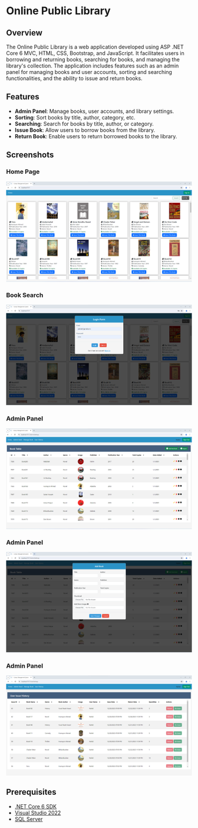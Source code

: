# Online Public Library

## Overview
The Online Public Library is a web application developed using ASP .NET Core 6 MVC, HTML, CSS, Bootstrap, and JavaScript. It facilitates users in borrowing and returning books, searching for books, and managing the library's collection. The application includes features such as an admin panel for managing books and user accounts, sorting and searching functionalities, and the ability to issue and return books.

## Features
- **Admin Panel**: Manage books, user accounts, and library settings.
- **Sorting**: Sort books by title, author, category, etc.
- **Searching**: Search for books by title, author, or category.
- **Issue Book**: Allow users to borrow books from the library.
- **Return Book**: Enable users to return borrowed books to the library.

## Screenshots

### Home Page
![Home Page](Images/op-1.png)

### Book Search
![Book Search](Images/op-2.png)

### Admin Panel
![Admin Panel](Images/op-3.png)

### Admin Panel
![op-4](Images/op-4.png)

### Admin Panel
![op-5](Images/op-5.png)

## Prerequisites
- [.NET Core 6 SDK](https://dotnet.microsoft.com/download/dotnet/6.0)
- [Visual Studio 2022](https://visualstudio.microsoft.com/vs/)
- [SQL Server](https://www.microsoft.com/en-us/sql-server/sql-server-downloads)
